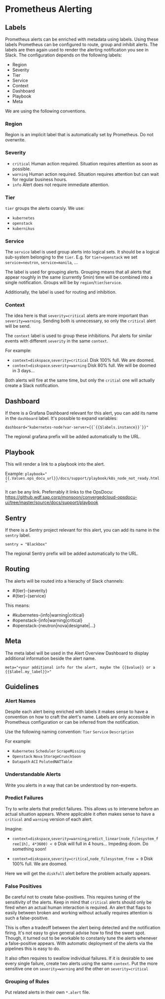 # Prometheus Alerting

## Labels

Prometheus alerts can be enriched with metadata using labels. Using these labels Prometheus can be configured to route, group and inhibit alerts. The labels are then again used to render the alerting notification you see in Slack. The configuration depends on the following labels:

  * Region
  * Severity
  * Tier
  * Service
  * Context
  * Dashboard
  * Playbook
  * Meta

We are using the following conventions.

### Region

Region is an implicit label that is automatically set by Prometheus. Do not overwrite.

### Severity

  * `critical` Human action required. Situation requires attention as soon as possible.
  * `warning` Human action required. Situation requires attention but can wait for regular business hours.
  * `info` Alert does not require immediate attention.

### Tier

`tier` groups the alerts coarsly. We use:

   * `kubernetes`
   * `openstack`
   * `kubernikus`

### Service

The `service` label is used group alerts into logical sets. It should be a logical sub-system belonging to the `tier`. E.g. for `tier=openstack` we set `service=neutron`, `service=manila`, ...

The label is used for grouping alerts. Grouping means that all alerts that appear roughly in the same (currently 5min) time will be combined into a single notification. Groups will be by `region`/`tier`/`service`.

Additionally, the label is used for routing and inhibition.

### Context

The idea here is that `severity=critical` alerts are more important than `severity=warning`. Sending both is unnecessary, so only the `critical` alert will be send.

The `context` label is used to group these inhibitions. Put alerts for similar events with different `severity` in the same `context`.

For example:

  * `context=diskspace`,`severity=critical`
  Disk 100% full. We are doomed.
  * `context=diskspace`.`severity=warning`
  Disk 80% full. We will be doomed in 3 days...

Both alerts will fire at the same time, but only the `critial` one will actually create a Slack notification.

## Dashboard

If there is a Grafana Dashboard relevant for this alert, you can add its name in the `dashboard` label. It's possible to expand variables:

```
dashboard="kubernetes-node?var-server={{`{{$labels.instance}}`}}"
```

The regional grafana prefix will be added automatically to the URL.

## Playbook

This will render a link to a playbook into the alert.

Example: `playbook="{{.Values.ops_docu_url}}/docs/support/playbook/k8s_node_not_ready.html"`

It can be any link. Preferrably it links to the OpsDocu: https://github.wdf.sap.corp/monsoon/convergedcloud-opsdocu-ui/tree/master/source/docs/support/playbook

## Sentry

If there is a Sentry project relevant for this alert, you can add its name in the `sentry` label.

```sentry = "Blackbox"```

The regional Sentry prefix will be added automatically to the URL.

## Routing

The alerts will be routed into a hierachy of Slack channels:

  * #{tier}-{severity}
  * #{tier}-{service}

This means:
  * #kubernetes-{info|warning|critical}
  * #openstack-{info|warning|critical}
  * #openstack-{neutron|nova|designate|...}

## Meta

The meta label will be used in the Alert Overview Dashboard to display additional information beside the alert name.

```
meta="<your additional info for the alert, maybe the {{$value}} or a {{$label.my_label}}>"
```

## Guidelines

### Alert Names

Despite each alert being enriched with labels it makes sense to have a convention on how to craft the alert's name. Labels are only accessible in Prometheus configuration or can be inferred from the notification.

Use the following naming convention: `Tier` `Service` `Description`

For example:

  * `Kubernetes` `Scheduler` `ScrapeMissing`
  * `Openstack` `Nova` `StorageCrunchSoon`
  * `Datapath` `ACI` `PolutedNATTable`

### Understandable Alerts

Write you alerts in a way that can be understood by non-experts.

### Predict Failures

Try to write alerts that predict failures. This allows us to intervene before an actual situation appears. Where applicable it often makes sense to have a `critical` and `warning` version of each alert.

Imagine:

  * `context=diskspace`,`severity=warning`,`predict_linear(node_filesystem_free[1h], 4*3600) < 0`
    Disk will full in 4 hours... Impeding doom. Do something soon!

  * `context=diskspace`,`severity=critical`,`node_filesystem_free = 0`
    Disk 100% full. We are doomed.

Here we will get the `diskfull` alert before the problem actually appears.

### False Positives

Be careful not to create false-positives. This requires tuning of the sensitivity of the alerts. Keep in mind that `critical` alerts should only be fired when an actual human interaction is required. An alert that flaps to easily between broken and working without actually requires attention is such a false-positive.

This is often a tradeoff between the alert being detected and the notification firing. It's not easy to give general advise how to find the sweet spot. Though, it turned out to be workable to constanly tune the alerts whenever a false-positive appears. With automatic deployment of the alerts via the pipelines this is easy to do.

It also often requires to swallow individual failures. If it is desirable to see every single failure, create two alerts using the same `context`. Put the more sensitive one on `severity=warning` and the other on `severity=critical`

### Grouping of Rules

Put related alerts in their own `*.alert` file.
